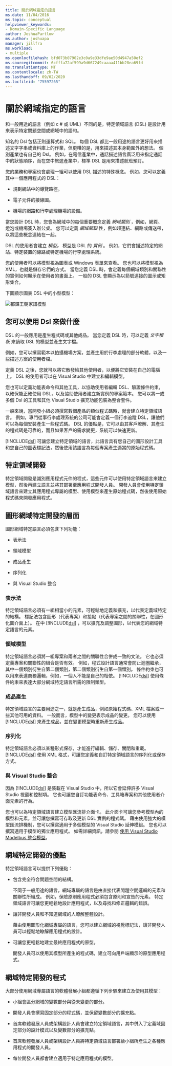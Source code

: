 ```yaml
---
title: 關於網域指定的語言
ms.date: 11/04/2016
ms.topic: conceptual
helpviewer_keywords:
- Domain-Specific Language
author: JoshuaPartlow
ms.author: joshuapa
manager: jillfra
ms.workload:
- multiple
ms.openlocfilehash: bfd073b07902e3c0a9e33dfe9ae50d4947a50ef2
ms.sourcegitcommit: 6cfffa72af599a9d667249caaaa411bb28ea69fd
ms.translationtype: MT
ms.contentlocale: zh-TW
ms.lasthandoff: 09/02/2020
ms.locfileid: "75597265"
---
```

# <a name="about-domain-specific-languages"></a>關於網域指定的語言

和一般用途的語言（例如 c # 或 UML）不同的是，特定領域語言 (DSL) 是設計用來表示特定問題空間或網域中的語句。

知名的 Dsl 包括正則運算式和 SQL。 每個 DSL 都比一般用途的語言更好用來描述文字字串或資料庫上的作業，但更糟的是，用來描述其本身範圍外的想法。 個別產業也有自己的 Dsl。 例如，在電信產業中，通話描述語言廣泛用來指定通話中的狀態順序，而在空中旅遊產業中，標準 DSL 是用來描述航班預訂。

您的業務和專案也會處理一組可以使用 DSL 描述的特殊概念。 例如，您可以定義其中一個應用程式的 DSL：

- 規劃網站中的導覽路徑。

- 電子元件的接線圖。

- 機場的網路和行李處理機場的設備。

當您設計 DSL 時，您會為網域中的每個重要概念定義 *網域類別* ，例如，網頁、燈泡或機場簽入辦公桌。 您可以定義 *網域關聯* 性，例如超連結、網路或傳送帶，以將這些概念連結在一起。

DSL 的使用者會建立 *模型。* 模型是 DSL 的 *實例* 。 例如，它們會描述特定的網站、特定裝置的線路或特定機場的行李處理系統。

您的使用者可以將模型視為圖表或 Windows 表單來查看。 您也可以將模型視為 XML，也就是儲存它們的方式。 當您定義 DSL 時，會定義每個網域類別和關聯性的實例如何顯示在使用者的畫面上。 一般的 DSL 會顯示為以箭號連接的圖示或矩形集合。

下圖顯示圖表 DSL 中的小型模型：

![都鐸王朝家譜模型](../modeling/media/tudor_familytreemodel.png)

## <a name="what-you-can-do-with-dsls"></a>您可以使用 Dsl 來做什麼

DSL 的一般應用是產生程式碼或其他成品。 當您定義 DSL 時，可以定義 *文字模板* 來讀取 DSL 的模型並產生文字檔。

例如，您可以撰寫範本以拍攝機場方案，並產生用於行李處理的部分軟體，以及一些描述方案的使用者檔。

定義 DSL 之後，您就可以將它散發給其他使用者，以便將它安裝在自己的電腦上。 DSL 的使用者可以在 Visual Studio 中建立和編輯模型。

您也可以定義功能表命令和其他工具，以協助使用者編輯 DSL、驗證條件約束，以確保能正確使用 DSL，以及協助使用者建立新實例的專案範本。 您可以將一或多個 Dsl 的工具和其他 Visual Studio 擴充功能包裝為整合套件。

一般來說，當開發小組必須撰寫數個產品的類似程式碼時，就會建立特定領域語言。 例如，專門從事行李處理系統的公司可能會定義一個行李追蹤 DSL，讓他們可以為每個安裝產生一些程式碼。 DSL 的優點是，它可以由其客戶瞭解、其產生的程式碼是可靠的，而且如果客戶的需求變更，系統可以快速更新。

[!INCLUDE[dsl](../modeling/includes/dsl_md.md)] 可讓您建立特定領域的語言，此語言具有您自己的圖形設計工具和您自己的圖表標記法，然後使用該語言為每個專案產生適當的原始程式碼。

## <a name="domain-specific-development"></a>特定領域開發

特定領域開發是識別應用程式元件的程式，這些元件可以使用特定領域語言來建立模型，然後再建立語言並將其部署至應用程式開發人員。 開發人員會使用特定領域語言來建立其應用程式專屬的模型、使用模型來產生原始程式碼，然後使用原始程式碼來開發應用程式。

## <a name="aspects-of-graphical-domain-specific-development"></a>圖形網域特定開發的層面

圖形網域特定語言必須包含下列功能：

- 表示法

- 領域模型

- 成品產生

- 序列化

- 與 Visual Studio 整合

### <a name="notation"></a>表示法

特定領域語言必須有一組相當小的元素，可輕鬆地定義和擴充，以代表定義域特定的結構。 標記法包含圖形（代表專案）和接點（代表專案之間的關聯性，在圖形化圖介面上）。 在中 [!INCLUDE[dsl](../modeling/includes/dsl_md.md)] ，可以擴充及調整圖形，以代表您的網域特定語言的元素。

### <a name="domain-model"></a>領域模型

特定領域語言必須將一組專案和兩者之間的關聯性合併成一致的文法。 它也必須定義專案和關聯性的組合是否有效。 例如，程式設計語言通常會防止迴圈繼承，其中一個類別衍生自第二個類別，第二個類別衍生自第一個類別。 條件約束也可以用來表達商務邏輯，例如，一個人不能是自己的相依。 [!INCLUDE[dsl](../modeling/includes/dsl_md.md)] 使用條件約束來表達大部分網域特定語言所需的限制類型。

### <a name="artifact-generation"></a>成品產生

特定領域語言的主要用途之一，就是產生成品，例如原始程式碼、XML 檔案或一些其他可用的資料。 一般而言，模型中的變更表示成品的變更。 您可以使用 [!INCLUDE[dsl](../modeling/includes/dsl_md.md)] 來產生成品，並在變更模型時重新產生成品。

### <a name="serialization"></a>序列化

特定領域語言必須以某種形式保存，才能進行編輯、儲存、關閉和重載。 [!INCLUDE[dsl](../modeling/includes/dsl_md.md)] 使用 XML 格式，可讓您定義和自訂特定領域語言的序列化或保存方式。

### <a name="integration-with-visual-studio"></a>與 Visual Studio 整合

因為 [!INCLUDE[dsl](../modeling/includes/dsl_md.md)] 是裝載在 Visual Studio 中，所以它會延伸許多 Visual Studio 視窗和控制項。 它也可讓您自訂功能表命令、工具箱專案和其他使用者介面元素的行為。

您也可以為特定領域語言建立模型匯流排介面卡。 此介面卡可讓您參考模型內的模型和元素，並可讓您撰寫可存取及更新 DSL 實例的程式碼。 藉由使用強大的模型匯流排機制，您可以撰寫適用于多個模型的 Visual Studio 延伸模組。 您也可以撰寫適用于模型的獨立應用程式。 如需詳細資訊，請參閱 [使用 Visual Studio Modelbus 整合模型](../modeling/integrating-models-by-using-visual-studio-modelbus.md)。

## <a name="benefits-of-domain-specific-development"></a>網域特定開發的優點

特定領域語言可以提供下列優點：

- 包含完全符合問題空間的結構。

     不同于一般用途的語言，網域專屬的語言是由直接代表問題空間邏輯的元素和關聯性所組成。 例如，保險原則應用程式必須包含原則和宣告的元素。 特定領域語言可讓您更輕鬆地設計應用程式，以及尋找和修正邏輯的錯誤。

- 讓非開發人員和不知道網域的人瞭解整體設計。

     藉由使用圖形化網域專屬的語言，您可以建立網域的視覺標記法，讓非開發人員可以輕鬆地瞭解應用程式的設計。

- 可讓您更輕鬆地建立最終應用程式的原型。

     開發人員可以使用其模型所產生的程式碼，建立可向用戶端顯示的原型應用程式。

## <a name="the-process-of-domain-specific-development"></a>網域特定開發的程式

大部分使用網域專屬語言的軟體發展小組都遵循下列步驟來建立及使用其模型：

- 小組會區分網域的變數部分與從未變更的部分。

- 開發人員會撰寫固定部分的程式碼，並保留變數部分的擴充點。

- 首席軟體發展人員或架構設計人員會建立特定領域語言，其中併入了定義域固定部分的設計模式以及變數部分的擴充點。

- 首席軟體發展人員或架構設計人員將特定領域語言部署給小組所產生之各種應用程式的開發人員。

- 每位開發人員都會建立適用于特定應用程式的模型。
